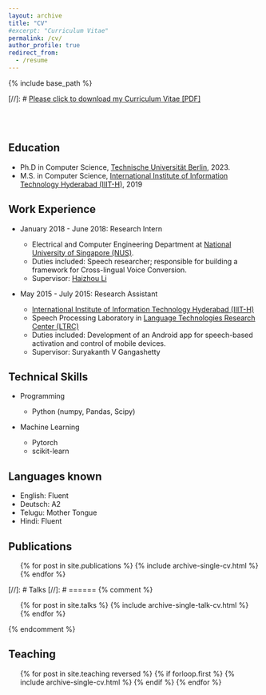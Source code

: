 ```yaml
---
layout: archive
title: "CV"
#excerpt: "Curriculum Vitae"
permalink: /cv/
author_profile: true
redirect_from:
  - /resume
---
```


{% include base_path %}

[//]: # [Please click to download my Curriculum Vitae [PDF]](https://salarmohtaj.github.io/files/paper1.pdf)


<br/><br/>

## Education

* Ph.D in Computer Science, [Technische Universität Berlin](https://www.tu-berlin.de/), 2023.
* M.S. in Computer Science, [International Institute of Information Technology Hyderabad (IIIT-H)](https://www.iiit.ac.in/), 2019



## Work Experience

* January 2018 - June 2018: Research Intern
  * Electrical and Computer Engineering Department at [National University of Singapore (NUS)](https://nus.edu.sg/).
  * Duties included: Speech researcher; responsible for building a framework for Cross-lingual Voice Conversion.
  * Supervisor: [Haizhou Li](https://cde.nus.edu.sg/ece/haizhou-li/)
  
 * May 2015 - July 2015: Research Assistant
   * [International Institute of Information Technology Hyderabad (IIIT-H)](https://www.iiit.ac.in/)
   * Speech Processing Laboratory in [Language Technologies Research Center (LTRC)](https://ltrc.iiit.ac.in/)
   * Duties included: Development of an Android app for speech-based activation and control of mobile devices.
   * Supervisor: Suryakanth V Gangashetty


## Technical Skills

* Programming
  * Python (numpy, Pandas, Scipy)
    
* Machine Learning
  * Pytorch
  * scikit-learn
 
## Languages known

* English: Fluent
* Deutsch: A2
* Telugu: Mother Tongue
* Hindi: Fluent


## Publications

  <ul>{% for post in site.publications %}
    {% include archive-single-cv.html %}
  {% endfor %}</ul>
  
[//]: # Talks
[//]: # ======
{% comment %}
<ul>{% for post in site.talks %}
{% include archive-single-talk-cv.html %}
{% endfor %}</ul>
{% endcomment %}


## Teaching

  <ul>{% for post in site.teaching reversed %}
  {% if forloop.first %}
    {% include archive-single-cv.html %}
    {% endif %}
  {% endfor %}</ul>
  

